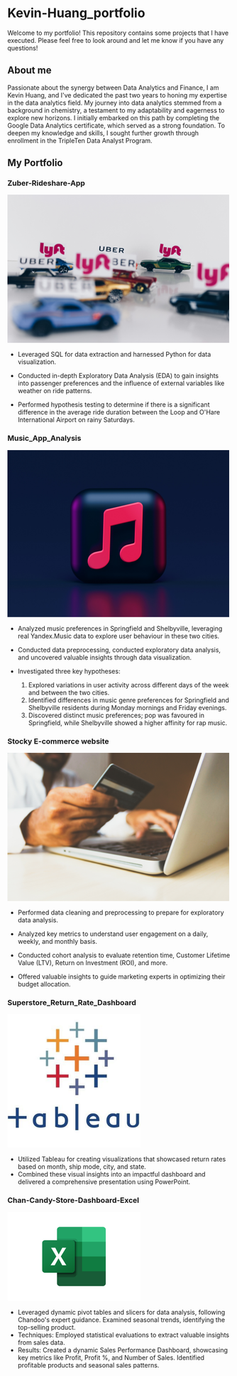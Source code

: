 # Kevin-Huang_portfolio
Welcome to my portfolio! This repository contains some projects that I have executed. Please feel free to look around and let me know if you have any questions!
## About me

Passionate about the synergy between Data Analytics and Finance, I am Kevin Huang, and I've dedicated the past two years to honing my expertise in the data analytics field. My journey into data analytics stemmed from a background in chemistry, a testament to my adaptability and eagerness to explore new horizons. I initially embarked on this path by completing the Google Data Analytics certificate, which served as a strong foundation. To deepen my knowledge and skills, I sought further growth through enrollment in the TripleTen Data Analyst Program.

## My Portfolio
### Zuber-Rideshare-App


<a href="https://github.com/kaizermm/Zuber-Rideshare-Analysis.git">
    <img src="https://github.com/kaizermm/Kevin-Huang_portfolio/blob/main/images/Rideshare.jpg?raw=true" width="500">
</a>


* Leveraged SQL for data extraction and harnessed Python for data visualization.

* Conducted in-depth Exploratory Data Analysis (EDA) to gain insights into passenger preferences and the influence of external variables like weather on ride patterns.

* Performed hypothesis testing to determine if there is a significant difference in the average ride duration between the Loop and O'Hare International Airport on rainy Saturdays.

### Music_App_Analysis






<a href="https://github.com/kaizermm/Music_App_Analysis.git">
    <img src="https://github.com/kaizermm/Kevin-Huang_portfolio/blob/main/images/Music%20App.jpg?raw=true" width="500">
</a>




* Analyzed music preferences in Springfield and Shelbyville, leveraging real Yandex.Music data to explore user behaviour in these two cities.

* Conducted data preprocessing, conducted exploratory data analysis, and uncovered valuable insights through data visualization.

* Investigated three key hypotheses:
  1. Explored variations in user activity across different days of the week and between the two cities.
  2. Identified differences in music genre preferences for Springfield and Shelbyville residents during Monday mornings and Friday evenings.
  3. Discovered distinct music preferences; pop was favoured in Springfield, while Shelbyville showed a higher affinity for rap music.

### Stocky E-commerce website



<a href="https://github.com/kaizermm/Optimize_marketing_expenses_analysis.git">
    <img src="https://github.com/kaizermm/Kevin-Huang_portfolio/blob/main/images/Website.jpg?raw=true" width="500">
</a>


* Performed data cleaning and preprocessing to prepare for exploratory data analysis.

* Analyzed key metrics to understand user engagement on a daily, weekly, and monthly basis.

* Conducted cohort analysis to evaluate retention time, Customer Lifetime Value (LTV), Return on Investment (ROI), and more.

* Offered valuable insights to guide marketing experts in optimizing their budget allocation.

###  Superstore_Return_Rate_Dashboard

<a href="https://github.com/kaizermm/Superstore-Return-Rate.git">
    <img src="https://github.com/kaizermm/Kevin-Huang_portfolio/blob/main/images/tableau-integration-logo.png?raw=true" width="300">
</a>

* Utilized Tableau for creating visualizations that showcased return rates based on month, ship mode, city, and state.
* Combined these visual insights into an impactful dashboard and delivered a comprehensive presentation using PowerPoint.

### Chan-Candy-Store-Dashboard-Excel

<a href="https://github.com/kaizermm/Chan-Candy-Store-Dashboard-Excel-.git">
    <img src="https://github.com/kaizermm/Kevin-Huang_portfolio/blob/main/images/Microsoft_Excel-Logo.wine.png?raw=true" width="300">
</a>

* Leveraged dynamic pivot tables and slicers for data analysis, following Chandoo's expert guidance. Examined seasonal trends, identifying the top-selling product.
* Techniques: Employed statistical evaluations to extract valuable insights from sales data.
* Results: Created a dynamic Sales Performance Dashboard, showcasing key metrics like Profit, Profit %, and Number of Sales. Identified profitable products and seasonal sales patterns.






